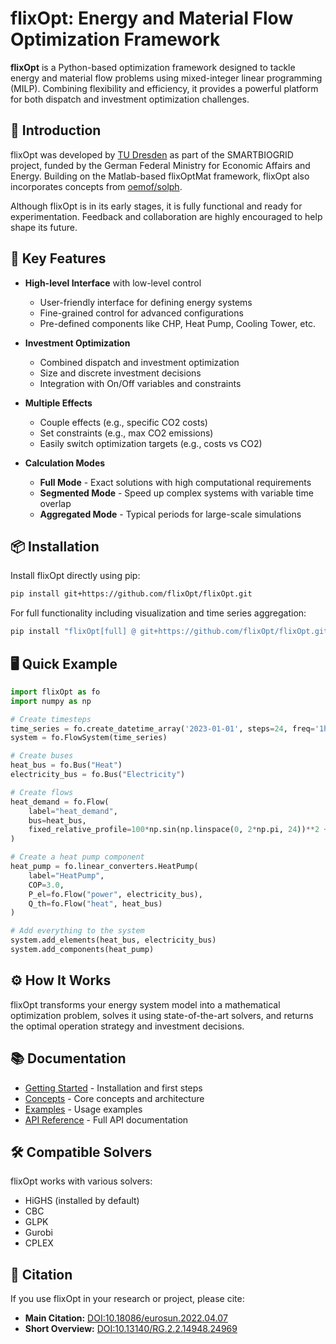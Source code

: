 # flixOpt: Energy and Material Flow Optimization Framework

**flixOpt** is a Python-based optimization framework designed to tackle energy and material flow problems using mixed-integer linear programming (MILP). Combining flexibility and efficiency, it provides a powerful platform for both dispatch and investment optimization challenges.

## 🚀 Introduction

flixOpt was developed by [TU Dresden](https://github.com/gewv-tu-dresden) as part of the SMARTBIOGRID project, funded by the German Federal Ministry for Economic Affairs and Energy. Building on the Matlab-based flixOptMat framework, flixOpt also incorporates concepts from [oemof/solph](https://github.com/oemof/oemof-solph).

Although flixOpt is in its early stages, it is fully functional and ready for experimentation. Feedback and collaboration are highly encouraged to help shape its future.

## 🌟 Key Features

- **High-level Interface** with low-level control
  - User-friendly interface for defining energy systems
  - Fine-grained control for advanced configurations
  - Pre-defined components like CHP, Heat Pump, Cooling Tower, etc.

- **Investment Optimization**
  - Combined dispatch and investment optimization
  - Size and discrete investment decisions
  - Integration with On/Off variables and constraints

- **Multiple Effects**
  - Couple effects (e.g., specific CO2 costs)
  - Set constraints (e.g., max CO2 emissions)
  - Easily switch optimization targets (e.g., costs vs CO2)

- **Calculation Modes**
  - **Full Mode** - Exact solutions with high computational requirements
  - **Segmented Mode** - Speed up complex systems with variable time overlap
  - **Aggregated Mode** - Typical periods for large-scale simulations

## 📦 Installation

Install flixOpt directly using pip:

```bash
pip install git+https://github.com/flixOpt/flixOpt.git
```

For full functionality including visualization and time series aggregation:

```bash
pip install "flixOpt[full] @ git+https://github.com/flixOpt/flixOpt.git"
```

## 🖥️ Quick Example

```python
import flixOpt as fo
import numpy as np

# Create timesteps
time_series = fo.create_datetime_array('2023-01-01', steps=24, freq='1h')
system = fo.FlowSystem(time_series)

# Create buses
heat_bus = fo.Bus("Heat")
electricity_bus = fo.Bus("Electricity")

# Create flows
heat_demand = fo.Flow(
    label="heat_demand",
    bus=heat_bus,
    fixed_relative_profile=100*np.sin(np.linspace(0, 2*np.pi, 24))**2 + 50
)

# Create a heat pump component
heat_pump = fo.linear_converters.HeatPump(
    label="HeatPump",
    COP=3.0,
    P_el=fo.Flow("power", electricity_bus),
    Q_th=fo.Flow("heat", heat_bus)
)

# Add everything to the system
system.add_elements(heat_bus, electricity_bus)
system.add_components(heat_pump)
```

## ⚙️ How It Works

flixOpt transforms your energy system model into a mathematical optimization problem, solves it using state-of-the-art solvers, and returns the optimal operation strategy and investment decisions.

## 📚 Documentation

- [Getting Started](getting-started.md) - Installation and first steps
- [Concepts](concepts/overview.md) - Core concepts and architecture
- [Examples](examples/basic.md) - Usage examples
- [API Reference](api/flow-system.md) - Full API documentation

## 🛠️ Compatible Solvers

flixOpt works with various solvers:

- HiGHS (installed by default)
- CBC
- GLPK
- Gurobi
- CPLEX

## 📝 Citation

If you use flixOpt in your research or project, please cite:

- **Main Citation:** [DOI:10.18086/eurosun.2022.04.07](https://doi.org/10.18086/eurosun.2022.04.07)
- **Short Overview:** [DOI:10.13140/RG.2.2.14948.24969](https://doi.org/10.13140/RG.2.2.14948.24969)

